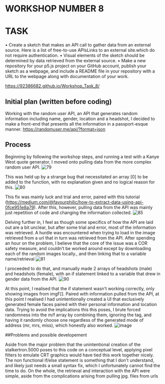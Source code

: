 # WORKSHOP NUMBER 8
# TASK
•	Create a sketch that makes an API call to gather data from an external source. Here is a list of free-to-use APIsLinks to an external site.which do not require authentication.
•	Visual elements of the sketch should be determined by data retrieved from the external source.
•	Make a new repository for your p5.js project on your GitHub account, publish your sketch as a webpage, and include a README file in your repository with a URL to the webpage along with documentation of your work.


https://92386682.github.io/Workshop_Task_8/

## Initial plan (written before coding)
Working with the random user API, an API that generates random information including name, gender, location and a headshot, I decided to make a front-end that presents all the information in a passport-esque manner.
https://randomuser.me/api/?format=json

## Process
Beginning by following the workshop steps, and running a test with a Kanye West quote generator, I moved onto pulling data from the more complex random user API.
  ![79](https://github.com/user-attachments/assets/9443ca89-fa83-4dd9-861e-8ba943c9085c)

 This was held up by a strange bug that necessitated an array [0] to be added to the function, with no explanation given and no logical reason for this. 
 ![80](https://github.com/user-attachments/assets/c5d5ce6f-0743-4322-9742-007836eebbcf)


This fix was mainly luck and trial and error, paired with this tutorial (https://medium.com/@favourphilic/how-to-extract-data-using-api-0fce951e8a79). After this, however, pulling data from the API was mainly just repetition of code and changing the information collected.
 ![85](https://github.com/user-attachments/assets/cd636c49-46b4-4aa8-a4c6-485a6c2fc8e2)


Delving further in, I feel as though some specifics of how the API are laid out are a bit unclear, but after some trial and error, most of the information was retrieved. A hurdle was encountered when trying to load in the image retrieved from a url that in turn was retrieved from the API. After spending an hour on the problem, I believe that the core of the issue was a COR safety measure, and couldn’t be worked around except by downloading each of the random images locally., and then linking that to a variable name/retrieval 
 ![81](https://github.com/user-attachments/assets/3144b7ee-d9c9-4587-b1bc-726296938a63)

I proceeded to do that, and manually made 2 arrays of headshots (male) and headshots (female), with an if statement linked to a variable that drew in gender data from the API. 
 ![90](https://github.com/user-attachments/assets/7707c0a0-15d7-4ccd-8859-0a023ecb0352)

At this point, I realised that the if statement wasn’t working correctly, only showing images from imgF[]. Paired with information pulled from the API, at this point I realised I had unintentionally created a UI that exclusively generated female faces paired with their personal information and location data. Trying to avoid the implications this this poses, I brute forced randomness into the m/f array by combining them, ignoring the tag, and having it randomly choose one regardless of the generated mode of address (mr, mrs, miss), which honestly also worked. 
 ![image](https://github.com/user-attachments/assets/ee75e3f4-b2ca-437f-83a7-f410890c16cc)

##Problems and possible developement 

Aside from the major problem that the unintentional creation of the stalkertron.5000 poses to this code on a conceptual level, applying pixel filters to emulate CRT graphics would have tied this work together nicely. The non functional if/else statement is something that I don't understand, and likely just needs a small syntax fix, which I unfortunately cannot find the time to do.
On the whole, the retrieval and interaction with the API were simple, aside from the complications arising from pulling jpg. files from urls

